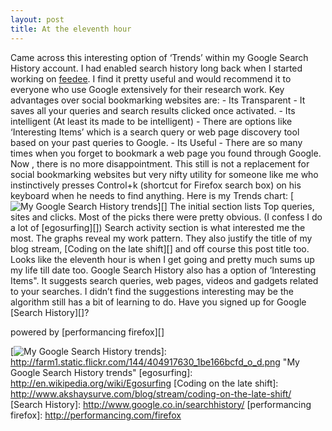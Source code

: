 ```yaml
---
layout: post
title: At the eleventh hour
---
```


Came across this interesting option of ‘Trends’ within my Google Search
History account. I had enabled search history long back when I started
working on [feedee][]. I find it pretty useful and would recommend it to
everyone who use Google extensively for their research work. Key
advantages over social bookmarking websites are: - Its Transparent - It
saves all your queries and search results clicked once activated. - Its
intelligent (At least its made to be intelligent) - There are options
like ‘Interesting Items’ which is a search query or web page discovery
tool based on your past queries to Google. - Its Useful - There are so
many times when you forget to bookmark a web page you found through
Google. Now , there is no more disappointment. This still is not a
replacement for social bookmarking websites but very nifty utility for
someone like me who instinctively presses Control+k (shortcut for
Firefox search box) on his keyboard when he needs to find anything. Here
is my Trends chart: [![My Google Search History trends][]][] The initial
section lists Top queries, sites and clicks. Most of the picks there
were pretty obvious. (I confess I do a lot of [egosurfing][]) Search
activity section is what interested me the most. The graphs reveal my
work pattern. They also justify the title of my blog stream, [Coding on
the late shift][] and off course this post title too. Looks like the
eleventh hour is when I get going and pretty much sums up my life till
date too. Google Search History also has a option of ’Interesting
Items". It suggests search queries, web pages, videos and gadgets
related to your searches. I didn’t find the suggestions interesting may
be the algorithm still has a bit of learning to do. Have you signed up
for Google [Search History][]?

powered by [performancing firefox][]

  [feedee]: http://www.akshaysurve.com/projects/ufeedrevs/
  [My Google Search History trends]: http://farm1.static.flickr.com/144/404917630_1be166bcfd_m.jpg
  [![My Google Search History trends][]]: http://farm1.static.flickr.com/144/404917630_1be166bcfd_o_d.png
    "My Google Search History trends"
  [egosurfing]: http://en.wikipedia.org/wiki/Egosurfing
  [Coding on the late shift]: http://www.akshaysurve.com/blog/stream/coding-on-the-late-shift/
  [Search History]: http://www.google.co.in/searchhistory/
  [performancing firefox]: http://performancing.com/firefox
